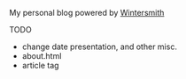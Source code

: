 My personal blog powered by [Wintersmith](http://wintersmith.io)

TODO
 *  change date presentation, and other misc.
 *  about.html
 *  article tag
